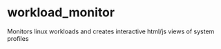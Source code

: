 # workload_monitor
Monitors linux workloads and creates interactive html/js views of system profiles
